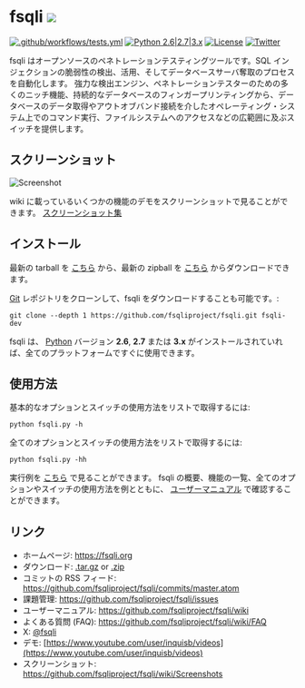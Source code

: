 # fsqli ![](https://i.imgur.com/fe85aVR.png)

[![.github/workflows/tests.yml](https://github.com/fsqliproject/fsqli/actions/workflows/tests.yml/badge.svg)](https://github.com/fsqliproject/fsqli/actions/workflows/tests.yml) [![Python 2.6|2.7|3.x](https://img.shields.io/badge/python-2.6|2.7|3.x-yellow.svg)](https://www.python.org/) [![License](https://img.shields.io/badge/license-GPLv2-red.svg)](https://raw.githubusercontent.com/fsqliproject/fsqli/master/LICENSE) [![Twitter](https://img.shields.io/badge/twitter-@fsqli-blue.svg)](https://twitter.com/fsqli)

fsqli はオープンソースのペネトレーションテスティングツールです。SQL インジェクションの脆弱性の検出、活用、そしてデータベースサーバ奪取のプロセスを自動化します。
強力な検出エンジン、ペネトレーションテスターのための多くのニッチ機能、持続的なデータベースのフィンガープリンティングから、データベースのデータ取得やアウトオブバンド接続を介したオペレーティング・システム上でのコマンド実行、ファイルシステムへのアクセスなどの広範囲に及ぶスイッチを提供します。

## スクリーンショット

![Screenshot](https://raw.github.com/wiki/fsqliproject/fsqli/images/fsqli_screenshot.png)

wiki に載っているいくつかの機能のデモをスクリーンショットで見ることができます。 [スクリーンショット集](https://github.com/fsqliproject/fsqli/wiki/Screenshots)

## インストール

最新の tarball を [こちら](https://github.com/fsqliproject/fsqli/tarball/master) から、最新の zipball を [こちら](https://github.com/fsqliproject/fsqli/zipball/master) からダウンロードできます。

[Git](https://github.com/fsqliproject/fsqli) レポジトリをクローンして、fsqli をダウンロードすることも可能です。:

    git clone --depth 1 https://github.com/fsqliproject/fsqli.git fsqli-dev

fsqli は、 [Python](https://www.python.org/download/) バージョン **2.6**, **2.7** または **3.x** がインストールされていれば、全てのプラットフォームですぐに使用できます。

## 使用方法

基本的なオプションとスイッチの使用方法をリストで取得するには:

    python fsqli.py -h

全てのオプションとスイッチの使用方法をリストで取得するには:

    python fsqli.py -hh

実行例を [こちら](https://asciinema.org/a/46601) で見ることができます。
fsqli の概要、機能の一覧、全てのオプションやスイッチの使用方法を例とともに、 [ユーザーマニュアル](https://github.com/fsqliproject/fsqli/wiki/Usage) で確認することができます。

## リンク

- ホームページ: https://fsqli.org
- ダウンロード: [.tar.gz](https://github.com/fsqliproject/fsqli/tarball/master) or [.zip](https://github.com/fsqliproject/fsqli/zipball/master)
- コミットの RSS フィード: https://github.com/fsqliproject/fsqli/commits/master.atom
- 課題管理: https://github.com/fsqliproject/fsqli/issues
- ユーザーマニュアル: https://github.com/fsqliproject/fsqli/wiki
- よくある質問 (FAQ): https://github.com/fsqliproject/fsqli/wiki/FAQ
- X: [@fsqli](https://twitter.com/fsqli)
- デモ: [https://www.youtube.com/user/inquisb/videos](https://www.youtube.com/user/inquisb/videos)
- スクリーンショット: https://github.com/fsqliproject/fsqli/wiki/Screenshots
